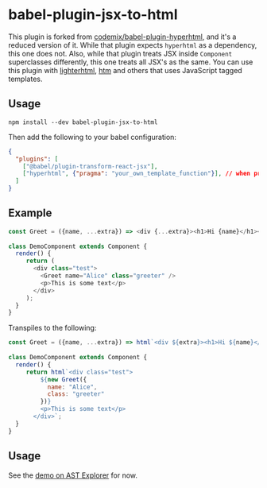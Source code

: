 # babel-plugin-jsx-to-html

This plugin is forked from [codemix/babel-plugin-hyperhtml](https://github.com/codemix/babel-plugin-hyperhtml), and it's a reduced version of it. While that plugin expects `hyperhtml` as a dependency, this one does not. Also, while that plugin treats JSX inside `Component` superclasses differently, this one treats all JSX's as the same. You can use this plugin with [lighterhtml](https://github.com/WebReflection/lighterhtml), [htm](https://github.com/developit/htm) and others that uses JavaScript tagged templates. 

## Usage

```
npm install --dev babel-plugin-jsx-to-html
```

Then add the following to your babel configuration:

```json
{
  "plugins": [
    ["@babel/plugin-transform-react-jsx"],
    ["hyperhtml", {"pragma": "your_own_template_function"}], // when pragma is unset, or no option is given, pragma is simply "html"
  ]
}
```

## Example

```js
const Greet = ({name, ...extra}) => <div {...extra}><h1>Hi {name}</h1></div>
  
class DemoComponent extends Component {
  render() {
     return (
       <div class="test">
         <Greet name="Alice" class="greeter" />
         <p>This is some text</p>
       </div>
     );
  }
}
```
Transpiles to the following:

```js
const Greet = ({name, ...extra}) => html`<div ${extra}><h1>Hi ${name}</h1></div>`
  
class DemoComponent extends Component {
  render() {
     return html`<div class="test">
         ${new Greet({
           name: "Alice",
           class: "greeter"
         })}
         <p>This is some text</p>
       </div>`;
  }
}
```

## Usage

See the [demo on AST Explorer](https://astexplorer.net/#/gist/bd0aaf31811a4f68e637c330d0472391/27bce72aac5a3c41b5bb7b1b4cfcac0885abc423) for now.
